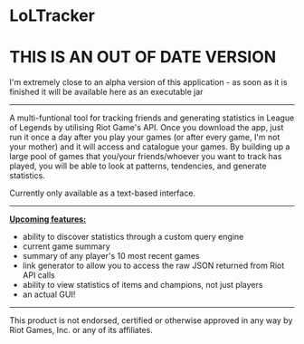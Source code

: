 LoLTracker
==========

THIS IS AN OUT OF DATE VERSION
==============================

I'm extremely close to an alpha version of this application - as soon as it is finished it will be available here as an executable jar



__________________________________________________________________________________________
A multi-funtional tool for tracking friends and generating statistics in League of Legends by utilising Riot Game's API.
Once you download the app, just run it once a day after you play your games (or after every game, I'm not your mother) and it will access and catalogue your games. By building up a large pool of games that you/your friends/whoever you want to track has played, you will be able to look at patterns, tendencies, and generate statistics.

Currently only available as a text-based interface.
__________________________________________________________________________________________
<b><u>Upcoming features:</b></u>
- ability to discover statistics through a custom query engine
- current game summary
- summary of any player's 10 most recent games
- link generator to allow you to access the raw JSON returned from Riot API calls
- ability to view statistics of items and champions, not just players
- an actual GUI!



______________________________________________________________________________________________________________________




This product is not endorsed, certified or otherwise approved in any way by Riot Games, Inc. or any of its affiliates.


